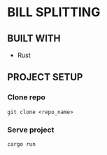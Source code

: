 # BILL SPLITTING

>

## BUILT WITH

- Rust

## PROJECT SETUP

### Clone repo
```
git clone <repo_name>
```
### Serve project
```
cargo run
```
